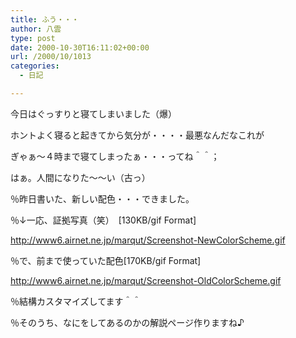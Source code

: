 ```yaml
---
title: ふう・・・
author: 八雲
type: post
date: 2000-10-30T16:11:02+00:00
url: /2000/10/1013
categories:
  - 日記

---
```

今日はぐっすりと寝てしまいました（爆）
  
ホントよく寝ると起きてから気分が・・・・最悪なんだなこれが
  
ぎゃぁ～４時まで寝てしまったぁ・・・ってね＾＾；
  
はぁ。人間になりた～～い（古っ）

％昨日書いた、新しい配色・・・できました。
  
％↓一応、証拠写真（笑）　[130KB/gif Format]
  
http://www6.airnet.ne.jp/marqut/Screenshot-NewColorScheme.gif

％で、前まで使っていた配色[170KB/gif Format]
  
http://www6.airnet.ne.jp/marqut/Screenshot-OldColorScheme.gif

％結構カスタマイズしてます＾＾
  
％そのうち、なにをしてあるのかの解説ページ作りますね♪
  
　